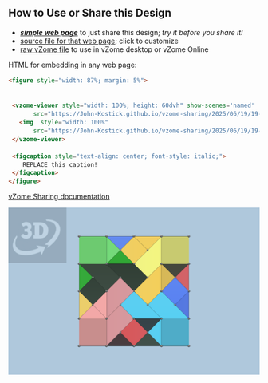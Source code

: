 
## How to Use or Share this Design

 - [***simple web page***](<https://John-Kostick.github.io/vzome-sharing/2025/06/19/19-02-35-Tetraxis-Burr-complete/>) to just share this design; *try it before you share it!*
 - [source file for that web page](<https://github.com/John-Kostick/vzome-sharing/edit/main/2025/06/19/19-02-35-Tetraxis-Burr-complete/index.md>); click to customize
 - [raw vZome file](<https://raw.githubusercontent.com/John-Kostick/vzome-sharing/main/2025/06/19/19-02-35-Tetraxis-Burr-complete/Tetraxis-Burr-complete.vZome>) to use in vZome desktop or vZome Online
 
 HTML for embedding in any web page:
 ```html
<figure style="width: 87%; margin: 5%">
  
  
  <vzome-viewer style="width: 100%; height: 60dvh" show-scenes='named'
        src="https://John-Kostick.github.io/vzome-sharing/2025/06/19/19-02-35-Tetraxis-Burr-complete/Tetraxis-Burr-complete.vZome" >
    <img  style="width: 100%"
        src="https://John-Kostick.github.io/vzome-sharing/2025/06/19/19-02-35-Tetraxis-Burr-complete/Tetraxis-Burr-complete.png" >
  </vzome-viewer>

  <figcaption style="text-align: center; font-style: italic;">
     REPLACE this caption!
  </figcaption>
</figure>

 ```

[vZome Sharing documentation](https://vzome.github.io/vzome/sharing.html#how-it-works)

![Image](<Tetraxis-Burr-complete.png>)

